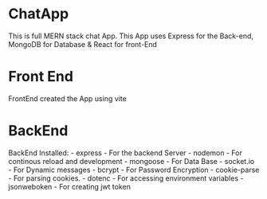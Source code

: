 # ChatApp

This is full MERN stack chat App. This App uses Express for the Back-end, MongoDB for Database &amp; React for front-End

# Front End

FrontEnd
created the App using vite

# BackEnd

BackEnd
Installed: - express - For the backend Server - nodemon - For continous reload and development - mongoose - For Data Base - socket.io - For Dynamic messages - bcrypt - For Password Encryption - cookie-parse - For parsing cookies. - dotenc - For accessing environment variables - jsonweboken - For creating jwt token
